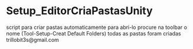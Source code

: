 # Setup_EditorCriaPastasUnity

<p>script para criar pastas automaticamente
para abri-lo procure na toolbar o nome (Tool-Setup-Creat Default Folders)
todas as pastas foram criadas
trillobit3s@gmail.com</p> 
